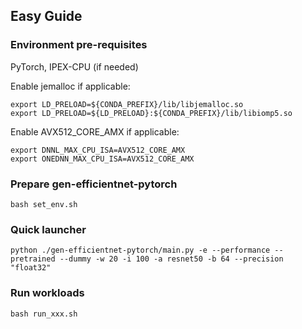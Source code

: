 ## Easy Guide

### Environment pre-requisites
PyTorch, IPEX-CPU (if needed)

Enable jemalloc if applicable:
```
export LD_PRELOAD=${CONDA_PREFIX}/lib/libjemalloc.so
export LD_PRELOAD=${LD_PRELOAD}:${CONDA_PREFIX}/lib/libiomp5.so
```
Enable AVX512_CORE_AMX if applicable:
```
export DNNL_MAX_CPU_ISA=AVX512_CORE_AMX
export ONEDNN_MAX_CPU_ISA=AVX512_CORE_AMX
```

### Prepare gen-efficientnet-pytorch
```
bash set_env.sh
```

### Quick launcher
```
python ./gen-efficientnet-pytorch/main.py -e --performance --pretrained --dummy -w 20 -i 100 -a resnet50 -b 64 --precision "float32"
```

### Run workloads
```
bash run_xxx.sh
```

